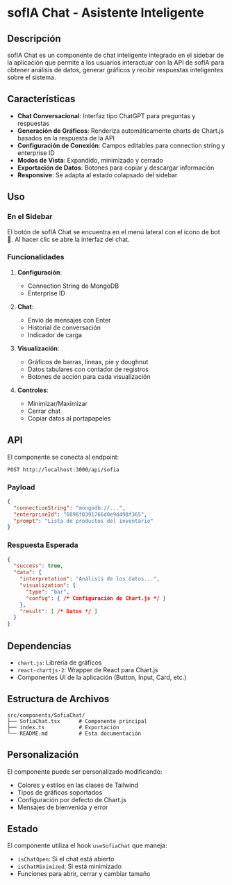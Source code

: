 # sofIA Chat - Asistente Inteligente

## Descripción

sofIA Chat es un componente de chat inteligente integrado en el sidebar de la aplicación que permite a los usuarios interactuar con la API de sofIA para obtener análisis de datos, generar gráficos y recibir respuestas inteligentes sobre el sistema.

## Características

- **Chat Conversacional**: Interfaz tipo ChatGPT para preguntas y respuestas
- **Generación de Gráficos**: Renderiza automáticamente charts de Chart.js basados en la respuesta de la API
- **Configuración de Conexión**: Campos editables para connection string y enterprise ID
- **Modos de Vista**: Expandido, minimizado y cerrado
- **Exportación de Datos**: Botones para copiar y descargar información
- **Responsive**: Se adapta al estado colapsado del sidebar

## Uso

### En el Sidebar

El botón de sofIA Chat se encuentra en el menú lateral con el ícono de bot 🤖. Al hacer clic se abre la interfaz del chat.

### Funcionalidades

1. **Configuración**: 
   - Connection String de MongoDB
   - Enterprise ID

2. **Chat**:
   - Envío de mensajes con Enter
   - Historial de conversación
   - Indicador de carga

3. **Visualización**:
   - Gráficos de barras, líneas, pie y doughnut
   - Datos tabulares con contador de registros
   - Botones de acción para cada visualización

4. **Controles**:
   - Minimizar/Maximizar
   - Cerrar chat
   - Copiar datos al portapapeles

## API

El componente se conecta al endpoint:
```
POST http://localhost:3000/api/sofia
```

### Payload
```json
{
  "connectionString": "mongodb://...",
  "enterpriseId": "6898f0391766d0e9d498f365",
  "prompt": "Lista de productos del inventario"
}
```

### Respuesta Esperada
```json
{
  "success": true,
  "data": {
    "interpretation": "Análisis de los datos...",
    "visualization": {
      "type": "bar",
      "config": { /* Configuración de Chart.js */ }
    },
    "result": [ /* Datos */ ]
  }
}
```

## Dependencias

- `chart.js`: Librería de gráficos
- `react-chartjs-2`: Wrapper de React para Chart.js
- Componentes UI de la aplicación (Button, Input, Card, etc.)

## Estructura de Archivos

```
src/components/SofiaChat/
├── SofiaChat.tsx      # Componente principal
├── index.ts           # Exportación
└── README.md          # Esta documentación
```

## Personalización

El componente puede ser personalizado modificando:
- Colores y estilos en las clases de Tailwind
- Tipos de gráficos soportados
- Configuración por defecto de Chart.js
- Mensajes de bienvenida y error

## Estado

El componente utiliza el hook `useSofiaChat` que maneja:
- `isChatOpen`: Si el chat está abierto
- `isChatMinimized`: Si está minimizado
- Funciones para abrir, cerrar y cambiar tamaño
